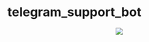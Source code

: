 # telegram_support_bot

<p align="center">
  <a href="https://github.com/japanse-samurai">
    <img src="https://readme-typing-svg.herokuapp.com?color=00FF00&center=true&vCenter=true&lines=small+support+bot;use+simple+codes;MIT+LICENSE%E2%9C%A8" />
  </a>
</p>
